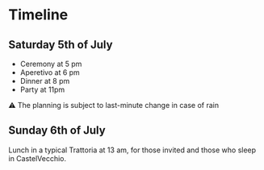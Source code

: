 # Timeline 

## Saturday 5th of July

- Ceremony  at 5 pm
- Aperetivo at 6 pm
- Dinner    at 8 pm
- Party     at 11pm

⚠️ The planning is subject to last-minute change in case of rain

## Sunday 6th of July

Lunch in a typical Trattoria at 13 am, for those invited and those who sleep in CastelVecchio.
